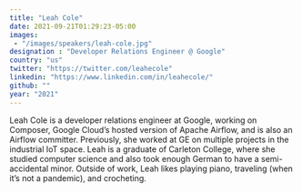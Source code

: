 ```yaml
---
title: "Leah Cole"
date: 2021-09-21T01:29:23-05:00
images:
 - "/images/speakers/leah-cole.jpg"
designation : "Developer Relations Engineer @ Google"
country: "us"
twitter: "https://twitter.com/leahecole"
linkedin: "https://www.linkedin.com/in/leahecole/"
github: ""
year: "2021"
---
```


Leah Cole is a developer relations engineer at Google, working on Composer, Google Cloud’s hosted version of Apache Airflow, and is also an Airflow committer. Previously, she worked at GE on multiple projects in the industrial IoT space. Leah is a graduate of Carleton College, where she studied computer science and also took enough German to have a semi-accidental minor. Outside of work, Leah likes playing piano, traveling (when it’s not a pandemic), and crocheting.